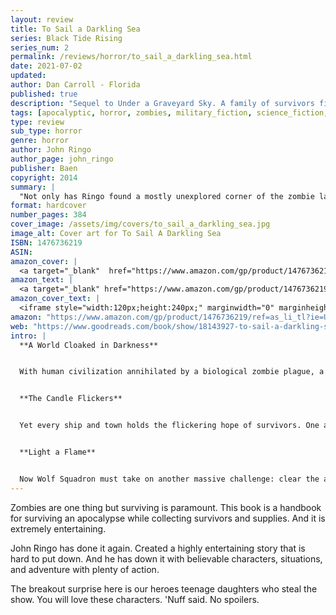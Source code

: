 ```yaml
---
layout: review
title: To Sail a Darkling Sea
series: Black Tide Rising
series_num: 2
permalink: /reviews/horror/to_sail_a_darkling_sea.html
date: 2021-07-02
updated: 
author: Dan Carroll - Florida
published: true
description: "Sequel to Under a Graveyard Sky. A family of survivors fights back against a zombie plague that has brought down civilization."
tags: [apocalyptic, horror, zombies, military_fiction, science_fiction, john_ringo]
type: review
sub_type: horror
genre: horror
author: John Ringo
author_page: john_ringo
publisher: Baen
copyright: 2014
summary: |
  "Not only has Ringo found a mostly unexplored corner of the zombie landscape, hes using the zombie frame to tackle a broader theme: the collapse and rebirth of civilization. The zombie scenes are exciting, sure, but its the human story that keeps us involved. A fine series."—Booklist
format: hardcover
number_pages: 384
cover_image: /assets/img/covers/to_sail_a_darkling_sea.jpg
image_alt: Cover art for To Sail A Darkling Sea
ISBN: 1476736219
ASIN: 
amazon_cover: |
  <a target="_blank"  href="https://www.amazon.com/gp/product/1476736219/ref=as_li_tl?ie=UTF8&camp=1789&creative=9325&creativeASIN=1476736219&linkCode=as2&tag=floridan21-20&linkId=a35bb8a7e106357d777884f6118802fb"><img border="0" src="//ws-na.amazon-adsystem.com/widgets/q?_encoding=UTF8&MarketPlace=US&ASIN=1476736219&ServiceVersion=20070822&ID=AsinImage&WS=1&Format=_SL250_&tag=floridan21-20" ></a>
amazon_text: |
  <a target="_blank" href="https://www.amazon.com/gp/product/1476736219/ref=as_li_tl?ie=UTF8&camp=1789&creative=9325&creativeASIN=1476736219&linkCode=as2&tag=floridan21-20&linkId=569e6126e1b010f7291f97bb37be4270">To Sail a Darkling Sea (2) (Black Tide Rising)</a>
amazon_cover_text: |
  <iframe style="width:120px;height:240px;" marginwidth="0" marginheight="0" scrolling="no" frameborder="0" src="//ws-na.amazon-adsystem.com/widgets/q?ServiceVersion=20070822&OneJS=1&Operation=GetAdHtml&MarketPlace=US&source=ac&ref=tf_til&ad_type=product_link&tracking_id=floridan21-20&marketplace=amazon&amp;region=US&placement=1476736219&asins=1476736219&linkId=7b45ade85d9b90d24e9d8d52f15e7bfe&show_border=false&link_opens_in_new_window=false&price_color=333333&title_color=0066c0&bg_color=ffffff"></iframe>
amazon: "https://www.amazon.com/gp/product/1476736219/ref=as_li_tl?ie=UTF8&tag=floridan21-20&camp=1789&creative=9325&linkCode=as2&creativeASIN=1476736219&linkId=bba5500b8a8015797c2aa455912016f9"
web: "https://www.goodreads.com/book/show/18143927-to-sail-a-darkling-sea"
intro: |
  **A World Cloaked in Darkness**


  With human civilization annihilated by a biological zombie plague, a rag-tag fleet of yachts and freighters known as Wolf Squadron scours the Atlantic, searching for survivors. Within every abandoned liner and carrier lurks a potential horde, safety can *never* be taken for granted, and death and turning into one of the enemy is only a moment away.


  **The Candle Flickers**


  Yet every ship and town holds the flickering hope of survivors. One and two from lifeboats, a dozen from a fishing village, a few hundred wrenched by fury and fire from a ship that once housed thousands...


  **Light a Flame**


  Now Wolf Squadron must take on another massive challenge: clear the assault carrier *USS Iwo Jima* of infected before the trapped Marines and sailors succumb to starvation. If Wolf Squadron can accomplish that task, an even tougher trial waits: an apocalyptic battle to win a new dawn for humanity. The war for civilization begins as the boats of the Wolf Squadron become a beacon of hope on a Darkling Sea.
---
```


Zombies are one thing but surviving is paramount. This book is a handbook for surviving an apocalypse while collecting survivors and supplies. And it is extremely entertaining.

John Ringo has done it again. Created a highly entertaining story that is hard to put down. And he has down it with believable characters, situations, and adventure with plenty of action. 

The breakout surprise here is our heroes teenage daughters who steal the show. You will love these characters. 'Nuff said. No spoilers.
